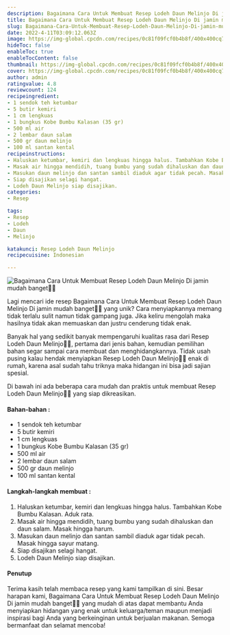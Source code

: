 ```yaml
---
description: Bagaimana Cara Untuk Membuat Resep Lodeh Daun Melinjo Di jamin mudah banget"
title: Bagaimana Cara Untuk Membuat Resep Lodeh Daun Melinjo Di jamin mudah banget
slug: Bagaimana-Cara-Untuk-Membuat-Resep-Lodeh-Daun-Melinjo-Di-jamin-mudah-banget
date: 2022-4-11T03:09:12.063Z
image: https://img-global.cpcdn.com/recipes/0c81f09fcf0b4b8f/400x400cq70/photo.jpg
hideToc: false
enableToc: true
enableTocContent: false
thumbnail: https://img-global.cpcdn.com/recipes/0c81f09fcf0b4b8f/400x400cq70/photo.jpg
cover: https://img-global.cpcdn.com/recipes/0c81f09fcf0b4b8f/400x400cq70/photo.jpg
author: admin
ratingvalue: 4.8
reviewcount: 124
recipeingredient:
- 1 sendok teh ketumbar
- 5 butir kemiri
- 1 cm lengkuas
- 1 bungkus Kobe Bumbu Kalasan (35 gr)
- 500 ml air
- 2 lembar daun salam
- 500 gr daun melinjo
- 100 ml santan kental
recipeinstructions:
- Haluskan ketumbar, kemiri dan lengkuas hingga halus. Tambahkan Kobe Bumbu Kalasan. Aduk rata.
- Masak air hingga mendidih, tuang bumbu yang sudah dihaluskan dan daun salam. Masak hingga harum.
- Masukan daun melinjo dan santan sambil diaduk agar tidak pecah. Masak hingga sayur matang.
- Siap disajikan selagi hangat.
- Lodeh Daun Melinjo siap disajikan.
categories:
- Resep

tags:
- Resep
- Lodeh
- Daun
- Melinjo

katakunci: Resep Lodeh Daun Melinjo
recipecuisine: Indonesian

---
```


![Bagaimana Cara Untuk Membuat Resep Lodeh Daun Melinjo Di jamin mudah banget👩‍🍳](https://img-global.cpcdn.com/recipes/0c81f09fcf0b4b8f/400x400cq70/photo.jpg)

Lagi mencari ide resep Bagaimana Cara Untuk Membuat Resep Lodeh Daun Melinjo Di jamin mudah banget👩‍🍳 yang unik? Cara menyiapkannya memang tidak terlalu sulit namun tidak gampang juga. Jika keliru mengolah maka hasilnya tidak akan memuaskan dan justru cenderung tidak enak.

Banyak hal yang sedikit banyak mempengaruhi kualitas rasa dari Resep Lodeh Daun Melinjo👩‍🍳, pertama dari jenis bahan, kemudian pemilihan bahan segar sampai cara membuat dan menghidangkannya. Tidak usah pusing kalau hendak menyiapkan Resep Lodeh Daun Melinjo👩‍🍳 enak di rumah, karena asal sudah tahu triknya maka hidangan ini bisa jadi sajian spesial.

Di bawah ini ada beberapa cara mudah dan praktis untuk membuat Resep Lodeh Daun Melinjo👩‍🍳 yang siap dikreasikan.

<!--inarticleads1-->

#### Bahan-bahan :

- 1 sendok teh ketumbar
- 5 butir kemiri
- 1 cm lengkuas
- 1 bungkus Kobe Bumbu Kalasan (35 gr)
- 500 ml air
- 2 lembar daun salam
- 500 gr daun melinjo
- 100 ml santan kental

<!--inarticleads2-->

#### Langkah-langkah membuat :

1. Haluskan ketumbar, kemiri dan lengkuas hingga halus. Tambahkan Kobe Bumbu Kalasan. Aduk rata.
1. Masak air hingga mendidih, tuang bumbu yang sudah dihaluskan dan daun salam. Masak hingga harum.
1. Masukan daun melinjo dan santan sambil diaduk agar tidak pecah. Masak hingga sayur matang.
1. Siap disajikan selagi hangat.
1. Lodeh Daun Melinjo siap disajikan.

#### Penutup

Terima kasih telah membaca resep yang kami tampilkan di sini. Besar harapan kami, Bagaimana Cara Untuk Membuat Resep Lodeh Daun Melinjo Di jamin mudah banget👩‍🍳 yang mudah di atas dapat membantu Anda menyiapkan hidangan yang enak untuk keluarga/teman maupun menjadi inspirasi bagi Anda yang berkeinginan untuk berjualan makanan. Semoga bermanfaat dan selamat mencoba!
